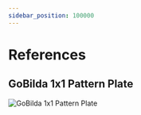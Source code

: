 ```yaml
---
sidebar_position: 100000
---
```


# References

## GoBilda 1x1 Pattern Plate

![GoBilda 1x1 Pattern Plate](https://cdn11.bigcommerce.com/s-eem7ijc77k/images/stencil/800w/products/884/30919/1123-0048-0048_Schematic__89763.1644963732.png?c=2)
